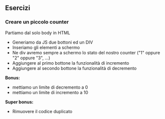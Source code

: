 ## Esercizi

### Creare un piccolo counter
Partiamo dal solo body in HTML
- Generiamo da JS due bottoni ed un DIV
- Inseriamo gli elementi a schermo
- Ne div avremo sempre a schermo lo stato del nostro counter ("1" oppure "2" oppure "3", ...)
- Aggiungere al primo bottone la funzionalità di incremento
- Aggiungere al secondo bottone la funzionalità di decremento

**Bonus:**
- mettiamo un limite di decremento a 0
- mettiamo un limite di incremento a 10

**Super bonus:**
- Rimuovere il codice duplicato